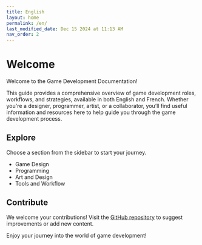```yaml
---
title: English
layout: home
permalink: /en/
last_modified_date: Dec 15 2024 at 11:13 AM
nav_order: 2
---
```


# Welcome

Welcome to the Game Development Documentation!

This guide provides a comprehensive overview of game development roles, workflows, and strategies, available in both English and French. Whether you're a designer, programmer, artist, or a collaborator, you’ll find useful information and resources here to help guide you through the game development process. 

## Explore

Choose a section from the sidebar to start your journey. 

- Game Design 
- Programming
- Art and Design
- Tools and Workflow 

## Contribute

We welcome your contributions! Visit the [GitHub repository](https://github.com/Mehendysis/GameDevelopment) to suggest improvements or add new content. 

Enjoy your journey into the world of game development!
